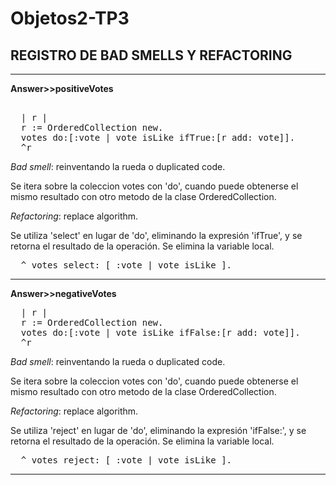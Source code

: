 # Objetos2-TP3
<h2>REGISTRO DE BAD SMELLS Y REFACTORING</h2>
<hr>
<strong>Answer>>positiveVotes</strong>
<pre>  
  | r | 
  r := OrderedCollection new. 
  votes do:[:vote | vote isLike ifTrue:[r add: vote]]. 
  ^r 
</pre>

<p><em>Bad smell</em>: reinventando la rueda o duplicated code.</p>
<p>Se itera sobre la coleccion votes con 'do', cuando puede obtenerse el mismo resultado con otro metodo de la clase OrderedCollection. </p>
<p><em>Refactoring</em>: replace algorithm.</p>
<p>Se utiliza 'select' en lugar de 'do', eliminando la expresión 'ifTrue', y se retorna el resultado de la operación. Se elimina la variable local. </p>
<pre>  ^ votes select: [ :vote | vote isLike ]. </pre>
<hr>

<strong>Answer>>negativeVotes</strong>
<pre>
  | r |
  r := OrderedCollection new.  
  votes do:[:vote | vote isLike ifFalse:[r add: vote]]. 
  ^r  
</pre>

<p><em>Bad smell</em>: reinventando la rueda o duplicated code.</p>
<p>Se itera sobre la coleccion votes con 'do', cuando puede obtenerse el mismo resultado con otro metodo de la clase OrderedCollection. </p>
<p><em>Refactoring</em>: replace algorithm.</p>
<p>Se utiliza 'reject' en lugar de 'do', eliminando la expresión 'ifFalse:', y se retorna el resultado de la operación. Se elimina la variable local. </p>
<pre>  ^ votes reject: [ :vote | vote isLike ]. </pre>
<hr>
